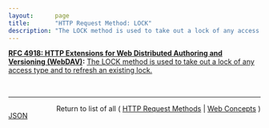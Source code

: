 ```yaml
---
layout:      page
title:       "HTTP Request Method: LOCK"
description: "The LOCK method is used to take out a lock of any access type and to refresh an existing lock."
---
```


**[RFC 4918: HTTP Extensions for Web Distributed Authoring and Versioning (WebDAV)](/specs/IETF/RFC/4918 "Web Distributed Authoring and Versioning (WebDAV) consists of a set of methods, headers, and content-types ancillary to HTTP/1.1 for the management of resource properties, creation and management of resource collections, URL namespace manipulation, and resource locking (collision avoidance)."):** [The LOCK method is used to take out a lock of any access type and to refresh an existing lock.](http://tools.ietf.org/html/rfc4918#section-9.10 "Read documentation for HTTP Request Method &#34;LOCK&#34;")

<br/>
<hr/>

<p style="float : left"><a href="LOCK.json" title="JSON representing this particular Web Concept">JSON</a></p>
<p style="text-align: right">Return to list of all ( <a href="../http-methods">HTTP Request Methods</a> | <a href="../">Web Concepts</a> )</p>
